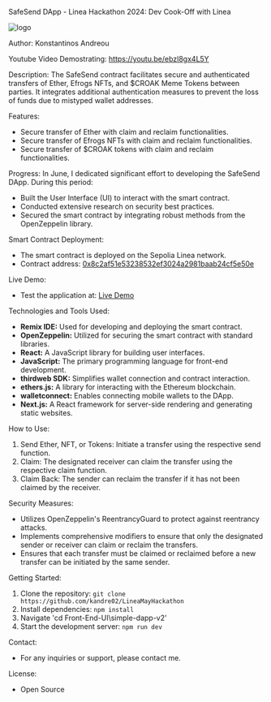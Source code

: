 SafeSend DApp - Linea Hackathon 2024: Dev Cook-Off with Linea

![logo](https://github.com/kandre02/LineaMayHackathon/assets/75036508/e4c2f8d0-2fb8-482f-bae8-fd0d0aca9711)

Author: Konstantinos Andreou

Youtube Video Demostrating: https://youtu.be/ebzl8gx4L5Y

Description:
The SafeSend contract facilitates secure and authenticated transfers of Ether, Efrogs NFTs, and $CROAK Meme Tokens between parties. It integrates additional authentication measures to prevent the loss of funds due to mistyped wallet addresses.

Features:
- Secure transfer of Ether with claim and reclaim functionalities.
- Secure transfer of Efrogs NFTs with claim and reclaim functionalities.
- Secure transfer of $CROAK tokens with claim and reclaim functionalities.

Progress:
In June, I dedicated significant effort to developing the SafeSend DApp. During this period:
- Built the User Interface (UI) to interact with the smart contract.
- Conducted extensive research on security best practices.
- Secured the smart contract by integrating robust methods from the OpenZeppelin library.

Smart Contract Deployment:
- The smart contract is deployed on the Sepolia Linea network.
- Contract address: [0x8c2af51e53238532ef3024a2981baab24cf5e50e](https://sepolia.lineascan.build/address/0x8c2af51e53238532ef3024a2981baab24cf5e50e#code)

Live Demo:
- Test the application at: [Live Demo](https://friendly-starburst-d80036.netlify.app/)

Technologies and Tools Used:
- **Remix IDE:** Used for developing and deploying the smart contract.
- **OpenZeppelin:** Utilized for securing the smart contract with standard libraries.
- **React:** A JavaScript library for building user interfaces.
- **JavaScript:** The primary programming language for front-end development.
- **thirdweb SDK:** Simplifies wallet connection and contract interaction.
- **ethers.js:** A library for interacting with the Ethereum blockchain.
- **walletconnect:** Enables connecting mobile wallets to the DApp.
- **Next.js:** A React framework for server-side rendering and generating static websites.

How to Use:
1. Send Ether, NFT, or Tokens: Initiate a transfer using the respective send function.
2. Claim: The designated receiver can claim the transfer using the respective claim function.
3. Claim Back: The sender can reclaim the transfer if it has not been claimed by the receiver.

Security Measures:
- Utilizes OpenZeppelin's ReentrancyGuard to protect against reentrancy attacks.
- Implements comprehensive modifiers to ensure that only the designated sender or receiver can claim or reclaim the transfers.
- Ensures that each transfer must be claimed or reclaimed before a new transfer can be initiated by the same sender.

Getting Started:
1. Clone the repository: `git clone https://github.com/kandre02/LineaMayHackathon`
2. Install dependencies: `npm install`
3. Navigate 'cd Front-End-UI\simple-dapp-v2'
4. Start the development server: `npm run dev`

Contact:
- For any inquiries or support, please contact me.

License:
- Open Source
